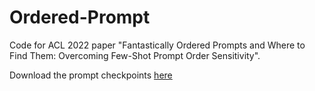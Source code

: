 # Ordered-Prompt

Code for ACL 2022 paper "Fantastically Ordered Prompts and Where to Find Them: Overcoming Few-Shot Prompt Order Sensitivity".

Download the prompt checkpoints [here](https://drive.google.com/file/d/1DFLdX0DPfSUqmiSxU2dxzJrHfGJSl-XK/view?usp=sharing)
